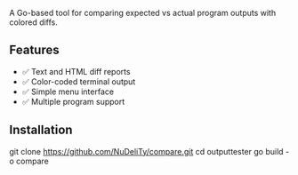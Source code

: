 A Go-based tool for comparing expected vs actual program outputs with colored diffs.

## Features
- ✅ Text and HTML diff reports
- ✅ Color-coded terminal output  
- ✅ Simple menu interface
- ✅ Multiple program support

## Installation

git clone https://github.com/NuDeliTy/compare.git
cd outputtester
go build -o compare

